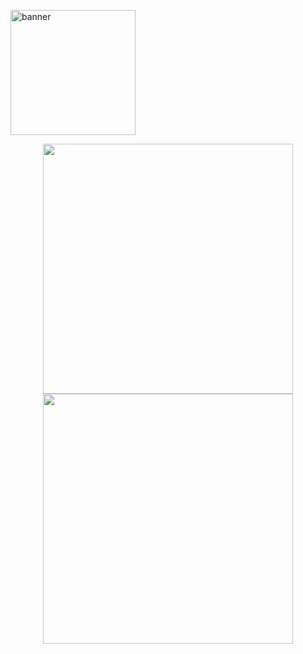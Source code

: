 <p align=”center”>

<img width=200 height=200 src="https://user-images.githubusercontent.com/24907339/220112725-e61d8f7b-bf80-4fd6-942a-6d8610f9f69f.png" alt="banner">

</p>


<p align = "center">
  <img src = "https://github-readme-stats.vercel.app/api?username=iajaykarthick&show_icons=true&theme=bear" width = 400>
  <img src = "https://github-readme-streak-stats.herokuapp.com?user=iajaykarthick&theme=dark&hide_border=true" width = 400>
 </p>
